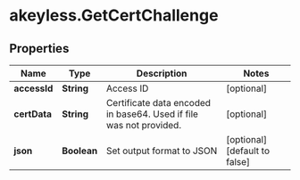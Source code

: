 # akeyless.GetCertChallenge

## Properties

Name | Type | Description | Notes
------------ | ------------- | ------------- | -------------
**accessId** | **String** | Access ID | [optional] 
**certData** | **String** | Certificate data encoded in base64. Used if file was not provided. | [optional] 
**json** | **Boolean** | Set output format to JSON | [optional] [default to false]


